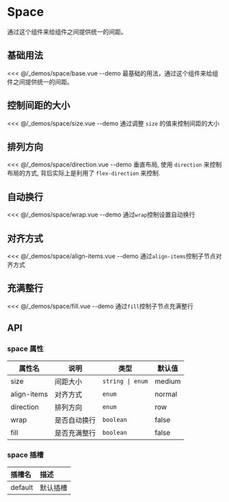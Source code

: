 # Space

通过这个组件来给组件之间提供统一的间距。

## 基础用法
<<< @/_demos/space/base.vue
--demo 最基础的用法，通过这个组件来给组件之间提供统一的间距。

## 控制间距的大小

<<< @/_demos/space/size.vue
--demo 通过调整 `size` 的值来控制间距的大小

## 排列方向
<<< @/_demos/space/direction.vue
--demo 垂直布局, 使用 `direction` 来控制布局的方式, 背后实际上是利用了 `flex-direction` 来控制.

## 自动换行
<<< @/_demos/space/wrap.vue
--demo 通过`wrap`控制设置自动换行

## 对齐方式
<<< @/_demos/space/align-items.vue
--demo 通过`align-items`控制子节点对齐方式

## 充满整行
<<< @/_demos/space/fill.vue
--demo 通过`fill`控制子节点充满整行

## API
### space 属性

属性名   | 说明      | 类型        | 默认值   |
| ----- | ------- | --------- | ----- |
| size | 间距大小 | `string \| enum` | medium
| align-items  | 对齐方式      | `enum`  | normal
| direction | 排列方向 | `enum` | row
| wrap | 是否自动换行 | `boolean` | false
| fill | 是否充满整行 | `boolean` | false

### space 插槽

| 插槽名 | 描述     |
| :----- | :------- |
| default | 默认插槽 |
